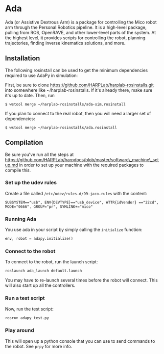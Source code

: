 # Ada
Ada (or Assistive Dextrous Arm) is a package for controlling the Mico robot arm through the Personal Robotics pipeline. It is a high-level package, pulling from ROS, OpenRAVE, and other lower-level parts of the system. At the highest level, it provides scripts for controlling the robot, planning trajectories, finding inverse kinematics solutions, and more.

## Installation ##
The following rosinstall can be used to get the minimum dependencies required
to use AdaPy in simulation:

First, be sure to clone https://github.com/HARPLab/harplab-rosinstalls.git into somewhere like ~/harplab-rosinstalls. If it's already there, make sure it's up to date. Then, run
```shell
$ wstool merge ~/harplab-rosinstalls/ada-sim.rosinstall 
```
If you plan to connect to the real robot, then you will need a larger set of
dependencies:
```shell
$ wstool merge ~/harplab-rosinstalls/ada.rosinstall
```
## Compilation ##
Be sure you've run all the steps at https://github.com/HARPLab/harpdocs/blob/master/software\_machine\_setup.md in order to set up your machine with the required packages to compile this.

### Set up the udev rules ###

Create a file called `/etc/udev/rules.d/99-jaco.rules` with the content:

```
SUBSYSTEM=="usb", ENV{DEVTYPE}=="usb_device", ATTR{idVendor} =="22cd", MODE="0666", GROUP="pr", SYMLINK+="mico"
```

### Running Ada ###
You use ada in your script by simply calling the ``initialize`` function:

```python
env, robot = adapy.initialize()
```

### Connect to the robot ###

To connect to the robot, run the launch script:

```bash
roslaunch ada_launch default.launch
```
  
You may have to re-launch several times before the robot will connect. This will also start up all the controllers.
  
### Run a test script ###

Now, run the test script:
   
```bash
rosrun adapy test.py
```

### Play around ###

This will open up a python console that you can use to send commands to the robot. See `prpy` for more info.
